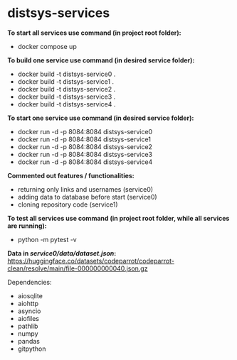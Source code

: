 # distsys-services

**To start all services use command (in project root folder):**
- docker compose up

**To build one service use command (in desired service folder):**
- docker build -t distsys-service0 .
- docker build -t distsys-service1 .
- docker build -t distsys-service2 .
- docker build -t distsys-service3 .
- docker build -t distsys-service4 .

**To start one service use command (in desired service folder):**
- docker run -d -p 8084:8084 distsys-service0
- docker run -d -p 8084:8084 distsys-service1
- docker run -d -p 8084:8084 distsys-service2
- docker run -d -p 8084:8084 distsys-service3
- docker run -d -p 8084:8084 distsys-service4

**Commented out features / functionalities:**
- returning only links and usernames (service0)
- adding data to database before start (service0)
- cloning repository code (service1)

**To test all services use command (in project root folder, while all services are running):**
- python -m pytest -v

**Data in *service0/data/dataset.json*:**  https://huggingface.co/datasets/codeparrot/codeparrot-clean/resolve/main/file-000000000040.json.gz

Dependencies:
- aiosqlite
- aiohttp
- asyncio
- aiofiles
- pathlib
- numpy
- pandas
- gitpython
